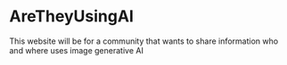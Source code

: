 # AreTheyUsingAI


This website will be for a community that wants to share information who and where uses image generative AI
